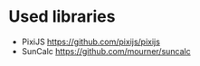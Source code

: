 # Used libraries
* PixiJS https://github.com/pixijs/pixijs
* SunCalc https://github.com/mourner/suncalc
